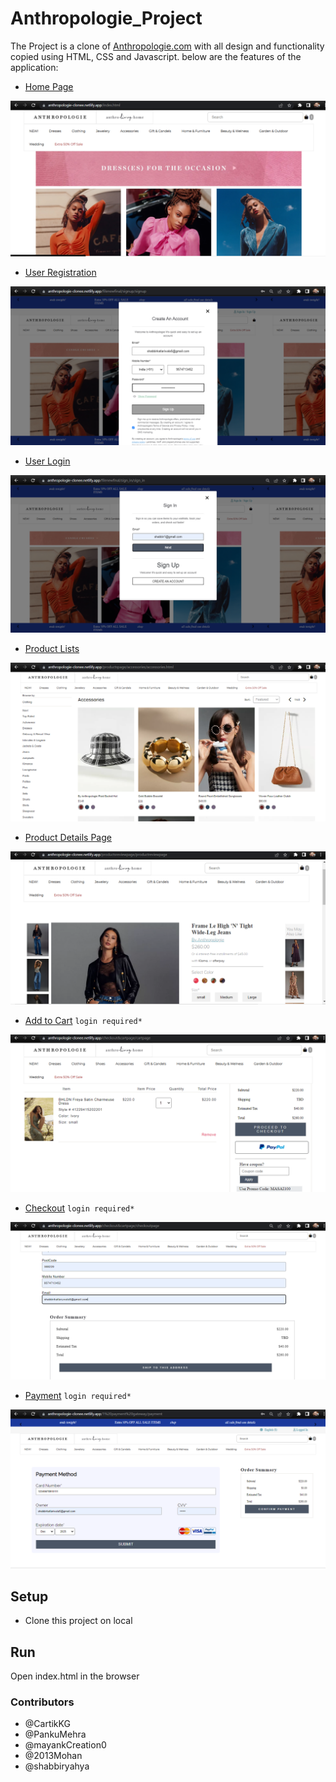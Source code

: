 # Anthropologie_Project
The Project is a clone of [Anthropologie.com](https://www.anthropologie.com) with all design and functionality copied using HTML, CSS and Javascript.
below are the features of the application:
- [Home Page](https://anthropologie-clonee.netlify.app/index.html)

![Home Page](./docs/home_page.png)

- [User Registration](https://anthropologie-clonee.netlify.app/filenewfinal/signup/signup)

![User Registration](./docs/signup.png)

- [User Login](https://anthropologie-clonee.netlify.app/filenewfinal/singup_signin/singup_signin)

![User Login](./docs/sigin.png)

- [Product Lists](https://anthropologie-clonee.netlify.app/productspage/dress/dresswholepages)

![Product Lists](./docs/2.png)

- [Product Details Page](https://anthropologie-clonee.netlify.app/productsreviewpage/productreviewpage)

![Product Details Page](./docs/3.png)

- [Add to Cart](https://anthropologie-clonee.netlify.app/checkout&cartpage/cartpage) `login required*`

![Add to Cart](./docs/4.png)

- [Checkout](https://anthropologie-clonee.netlify.app/checkout&cartpage/checkoutpage) `login required*`

![Checkout](./docs/5.png)

- [Payment](https://anthropologie-clonee.netlify.app/1%20payment%20gateway/payment) `login required*`

![Payment](./docs/6.png)

## Setup
- Clone this project on local

## Run
Open index.html in the browser

### Contributors
- @CartikKG
- @PankuMehra
- @mayankCreation0
- @2013Mohan
- @shabbiryahya
